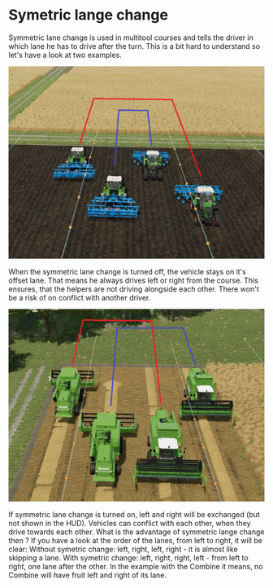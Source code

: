 # Symetric lange change


Symmetric lane change is used in multitool courses and tells the driver in which lane he has to drive after the turn.
This is a bit hard to understand so let's have a look at two examples.


![Image](https://raw.githubusercontent.com/Jan2903/CourseplayHelp/refs/heads/main/translation_data/regularchange_0_0_1020_765.png)


When the symmetric lane change is turned off, the vehicle stays on it's offset lane.
That means he always drives left or right from the course.
This ensures, that the helpers are not driving alongside each other.
There won't be a risk of on conflict with another driver.


![Image](https://raw.githubusercontent.com/Jan2903/CourseplayHelp/refs/heads/main/translation_data/symetricchange_0_0_1020_765.png)


If symmetric lane change is turned on, left and right will be exchanged (but not shown in the HUD).
Vehicles can conflict with each other, when they drive towards each other.
What is the advantage of symmetric lange change then ?
If you have a look at the order of the lanes, from left to right, it will be clear:
Without symetric change: left, right, left, right - it is almost like skipping a lane.
With symetric change: left, right, right, left - from left to right, one lane after the other.
In the example with the Combine it means, no Combine will have fruit left and right of its lane.


